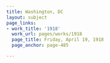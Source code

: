 ```yaml
---
title: Washington, DC
layout: subject
page_links:
- work_title: '1918'
  work_url: pages/works/1918
  page_title: Friday, April 19, 1918
  page_anchor: page-485

---
```

